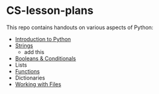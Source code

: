 # CS-lesson-plans

This repo contains handouts on various aspects of Python:
* [Introduction to Python](Intro.md)
* [Strings](Strings.md)
  * add this
* [Booleans & Conditionals](Booleans_conditionals.md)
* Lists
* [Functions](Functions.md)
* Dictionaries
* [Working with Files](Files.md)
